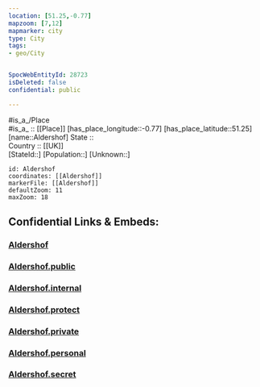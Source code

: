 ```yaml
---
location: [51.25,-0.77] 
mapzoom: [7,12] 
mapmarker: city 
type: City
tags:
- geo/City


SpocWebEntityId: 28723
isDeleted: false
confidential: public

---
```

#is_a_/Place  
#is_a_ :: [[Place]] 
[has_place_longitude::-0.77] 
[has_place_latitude::51.25] 
[name::Aldershof] 
State ::  
Country :: [[UK]]  
[StateId::] 
[Population::] 
[Unknown::] 


```leaflet
id: Aldershof
coordinates: [[Aldershof]] 
markerFile: [[Aldershof]] 
defaultZoom: 11 
maxZoom: 18
```


## Confidential Links & Embeds: 

### [Aldershof](/_Standards/Earth/Continent/Europe/Europe~North/UK/England/Regions~England/South_East_England/Hampshire,County/cities~Hampshire/Rushmoor/cities~Rushmoor/Aldershof.md) 

### [Aldershof.public](/_public/Earth/Continent/Europe/Europe~North/UK/England/Regions~England/South_East_England/Hampshire,County/cities~Hampshire/Rushmoor/cities~Rushmoor/Aldershof.public.md) 

### [Aldershof.internal](/_internal/Earth/Continent/Europe/Europe~North/UK/England/Regions~England/South_East_England/Hampshire,County/cities~Hampshire/Rushmoor/cities~Rushmoor/Aldershof.internal.md) 

### [Aldershof.protect](/_protect/Earth/Continent/Europe/Europe~North/UK/England/Regions~England/South_East_England/Hampshire,County/cities~Hampshire/Rushmoor/cities~Rushmoor/Aldershof.protect.md) 

### [Aldershof.private](/_private/Earth/Continent/Europe/Europe~North/UK/England/Regions~England/South_East_England/Hampshire,County/cities~Hampshire/Rushmoor/cities~Rushmoor/Aldershof.private.md) 

### [Aldershof.personal](/_personal/Earth/Continent/Europe/Europe~North/UK/England/Regions~England/South_East_England/Hampshire,County/cities~Hampshire/Rushmoor/cities~Rushmoor/Aldershof.personal.md) 

### [Aldershof.secret](/_secret/Earth/Continent/Europe/Europe~North/UK/England/Regions~England/South_East_England/Hampshire,County/cities~Hampshire/Rushmoor/cities~Rushmoor/Aldershof.secret.md)

